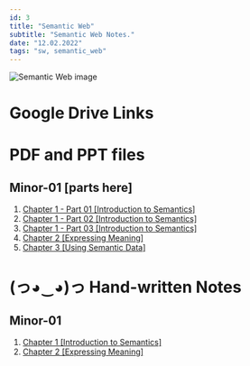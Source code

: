 ```yaml
---
id: 3
title: "Semantic Web"
subtitle: "Semantic Web Notes."
date: "12.02.2022"
tags: "sw, semantic_web"
---
```


![Semantic Web image](https://www.inf.ed.ac.uk/teaching/courses/sws/SWSwordCloud.png)

# Google Drive Links

# PDF and PPT files

## Minor-01 [parts here]
1. [Chapter 1 - Part 01 [Introduction to Semantics]](https://docs.google.com/presentation/d/1ExG2P3SUy-kW0ZSsmNkwoiQkOMWQpnK9/edit?usp=sharing&ouid=107106565216680555783&rtpof=true&sd=true) 
1. [Chapter 1 - Part 02 [Introduction to Semantics]](https://docs.google.com/presentation/d/1nCiox_J7cabIF7x1GPAdpe9U7Uk8Q12h/edit?usp=sharing&ouid=107106565216680555783&rtpof=true&sd=true) 
1. [Chapter 1 - Part 03 [Introduction to Semantics]](https://docs.google.com/presentation/d/1Bdjy5GBJe9_O7TkF1SLehFvCW6qtQzam/edit?usp=sharing&ouid=107106565216680555783&rtpof=true&sd=true) 
2. [Chapter 2 [Expressing Meaning]](https://docs.google.com/presentation/d/1nrC9D6lb6ZhrI5K7QWaty-9t8X-kOG4G/edit?usp=sharing&ouid=107106565216680555783&rtpof=true&sd=true)
3. [Chapter 3 [Using Semantic Data]](https://docs.google.com/presentation/d/1NoAIym66VBY1F2yDbkkoRGqlUZMIQyx9/edit?usp=sharing&ouid=107106565216680555783&rtpof=true&sd=true)

# (っ◕‿◕)っ Hand-written Notes 

## Minor-01
1. [Chapter 1 [Introduction to Semantics]](https://drive.google.com/file/d/1FNPCiynpc8wLvJgnNUdLOhnBQkTNH9Y2/view?usp=sharing) 
2. [Chapter 2 [Expressing Meaning]](https://drive.google.com/file/d/1M1zZFGZ1QYJQdqiQLfECbJzxeRL-Qp0k/view?usp=sharing)
